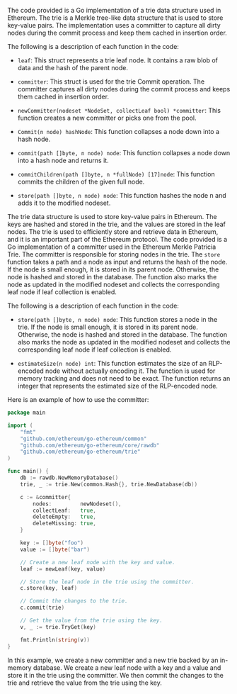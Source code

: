 The code provided is a Go implementation of a trie data structure used in Ethereum. The trie is a Merkle tree-like data structure that is used to store key-value pairs. The implementation uses a committer to capture all dirty nodes during the commit process and keep them cached in insertion order.

The following is a description of each function in the code:

- `leaf`: This struct represents a trie leaf node. It contains a raw blob of data and the hash of the parent node.

- `committer`: This struct is used for the trie Commit operation. The committer captures all dirty nodes during the commit process and keeps them cached in insertion order.

- `newCommitter(nodeset *NodeSet, collectLeaf bool) *committer`: This function creates a new committer or picks one from the pool.

- `Commit(n node) hashNode`: This function collapses a node down into a hash node.

- `commit(path []byte, n node) node`: This function collapses a node down into a hash node and returns it.

- `commitChildren(path []byte, n *fullNode) [17]node`: This function commits the children of the given full node.

- `store(path []byte, n node) node`: This function hashes the node n and adds it to the modified nodeset.

The trie data structure is used to store key-value pairs in Ethereum. The keys are hashed and stored in the trie, and the values are stored in the leaf nodes. The trie is used to efficiently store and retrieve data in Ethereum, and it is an important part of the Ethereum protocol. The code provided is a Go implementation of a committer used in the Ethereum Merkle Patricia Trie. The committer is responsible for storing nodes in the trie. The `store` function takes a path and a node as input and returns the hash of the node. If the node is small enough, it is stored in its parent node. Otherwise, the node is hashed and stored in the database. The function also marks the node as updated in the modified nodeset and collects the corresponding leaf node if leaf collection is enabled.

The following is a description of each function in the code:

- `store(path []byte, n node) node`: This function stores a node in the trie. If the node is small enough, it is stored in its parent node. Otherwise, the node is hashed and stored in the database. The function also marks the node as updated in the modified nodeset and collects the corresponding leaf node if leaf collection is enabled.

- `estimateSize(n node) int`: This function estimates the size of an RLP-encoded node without actually encoding it. The function is used for memory tracking and does not need to be exact. The function returns an integer that represents the estimated size of the RLP-encoded node.

Here is an example of how to use the committer:

```go
package main

import (
	"fmt"
	"github.com/ethereum/go-ethereum/common"
	"github.com/ethereum/go-ethereum/core/rawdb"
	"github.com/ethereum/go-ethereum/trie"
)

func main() {
	db := rawdb.NewMemoryDatabase()
	trie, _ := trie.New(common.Hash{}, trie.NewDatabase(db))

	c := &committer{
		nodes:         newNodeset(),
		collectLeaf:   true,
		deleteEmpty:   true,
		deleteMissing: true,
	}

	key := []byte("foo")
	value := []byte("bar")

	// Create a new leaf node with the key and value.
	leaf := newLeaf(key, value)

	// Store the leaf node in the trie using the committer.
	c.store(key, leaf)

	// Commit the changes to the trie.
	c.commit(trie)

	// Get the value from the trie using the key.
	v, _ := trie.TryGet(key)

	fmt.Println(string(v))
}
```

In this example, we create a new committer and a new trie backed by an in-memory database. We create a new leaf node with a key and a value and store it in the trie using the committer. We then commit the changes to the trie and retrieve the value from the trie using the key.